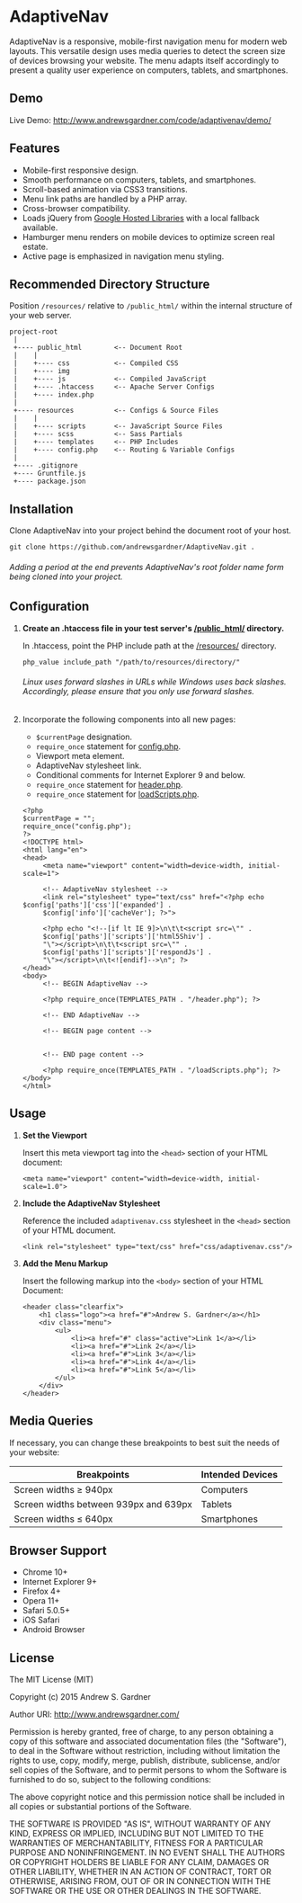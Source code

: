 # AdaptiveNav
AdaptiveNav is a responsive, mobile-first navigation menu for modern web layouts. This versatile design uses media queries to detect the screen size of devices browsing your website. The menu adapts itself accordingly to present a quality user experience on computers, tablets, and smartphones.

## Demo
Live Demo: http://www.andrewsgardner.com/code/adaptivenav/demo/

## Features
* Mobile-first responsive design.
* Smooth performance on computers, tablets, and smartphones.
* Scroll-based animation via CSS3 transitions.
* Menu link paths are handled by a PHP array.
* Cross-browser compatibility.
* Loads jQuery from [Google Hosted Libraries](https://developers.google.com/speed/libraries/#jquery) with a local fallback available.
* Hamburger menu renders on mobile devices to optimize screen real estate.
* Active page is emphasized in navigation menu styling.

## Recommended Directory Structure

Position ```/resources/``` relative to ```/public_html/``` within the internal structure of your web server.

```
project-root
 |
 +---- public_html        <-- Document Root
 |    |
 |    +---- css           <-- Compiled CSS
 |    +---- img
 |    +---- js            <-- Compiled JavaScript
 |    +---- .htaccess     <-- Apache Server Configs
 |    +---- index.php
 |
 +---- resources          <-- Configs & Source Files
 |    |
 |    +---- scripts       <-- JavaScript Source Files
 |    +---- scss          <-- Sass Partials
 |    +---- templates     <-- PHP Includes
 |    +---- config.php    <-- Routing & Variable Configs
 |
 +---- .gitignore
 +---- Gruntfile.js
 +---- package.json
```

## Installation

Clone AdaptiveNav into your project behind the document root of your host.

```
git clone https://github.com/andrewsgardner/AdaptiveNav.git .
```

###### Adding a period at the end prevents AdaptiveNav's root folder name form being cloned into your project.

## Configuration

1. **Create an .htaccess file in your test server's [/public_html/](https://github.com/andrewsgardner/AdaptiveNav/tree/master/public_html) directory.**

   In .htaccess, point the PHP include path at the [/resources/](https://github.com/andrewsgardner/AdaptiveNav/tree/master/resources) directory.
   
   ```
   php_value include_path "/path/to/resources/directory/"
   ```

   ###### Linux uses forward slashes in URLs while Windows uses back slashes. Accordingly, please ensure that you only use forward slashes.

2. Incorporate the following components into all new pages:
   
   * ```$currentPage``` designation.
   * ```require_once``` statement for [config.php](https://github.com/andrewsgardner/AdaptiveNav/blob/master/resources/config.php).
   * Viewport meta element.
   * AdaptiveNav stylesheet link.
   * Conditional comments for Internet Explorer 9 and below.
   * ```require_once``` statement for [header.php](https://github.com/andrewsgardner/AdaptiveNav/blob/master/resources/templates/header.php).
   * ```require_once``` statement for [loadScripts.php](https://github.com/andrewsgardner/AdaptiveNav/blob/master/resources/templates/loadScripts.php).
   
   ```
   <?php 
   $currentPage = "";
   require_once("config.php"); 
   ?>
   <!DOCTYPE html>
   <html lang="en">
   <head>
        <meta name="viewport" content="width=device-width, initial-scale=1">
        
        <!-- AdaptiveNav stylesheet -->
        <link rel="stylesheet" type="text/css" href="<?php echo $config['paths']['css']['expanded'] . 
        $config['info']['cacheVer']; ?>">
        
        <?php echo "<!--[if lt IE 9]>\n\t\t<script src=\"" . 
        $config['paths']['scripts']['html5Shiv'] . 
        "\"></script>\n\t\t<script src=\"" . 
        $config['paths']['scripts']['respondJs'] . 
        "\"></script>\n\t<![endif]-->\n"; ?>
   </head>
   <body>
        <!-- BEGIN AdaptiveNav -->
        
        <?php require_once(TEMPLATES_PATH . "/header.php"); ?>
        
        <!-- END AdaptiveNav -->
        
        <!-- BEGIN page content -->
        
        
        <!-- END page content -->
        
        <?php require_once(TEMPLATES_PATH . "/loadScripts.php"); ?>
   </body>
   </html>
   ```

## Usage
1. **Set the Viewport**

   Insert this meta viewport tag into the ```<head>``` section of your HTML document:

   ```<meta name="viewport" content="width=device-width, initial-scale=1.0">```

2. **Include the AdaptiveNav Stylesheet**

   Reference the included ```adaptivenav.css``` stylesheet in the ```<head>``` section of your HTML document.
   
   ```<link rel="stylesheet" type="text/css" href="css/adaptivenav.css"/>```

3. **Add the Menu Markup**

   Insert the following markup into the ```<body>``` section of your HTML Document:

   ```   
   <header class="clearfix">
	   <h1 class="logo"><a href="#">Andrew S. Gardner</a></h1>
	   <div class="menu">
		   <ul>
			   <li><a href="#" class="active">Link 1</a></li>
			   <li><a href="#">Link 2</a></li>
			   <li><a href="#">Link 3</a></li>
			   <li><a href="#">Link 4</a></li>
			   <li><a href="#">Link 5</a></li>
		   </ul>
	   </div>
   </header>
   ```
## Media Queries
If necessary, you can change these breakpoints to best suit the needs of your website:

   Breakpoints | Intended Devices
   ----------- | -------------
   Screen widths &#8805; 940px | Computers
   Screen widths between 939px and 639px | Tablets
   Screen widths &#8804; 640px | Smartphones

## Browser Support
* Chrome 10+
* Internet Explorer 9+
* Firefox 4+
* Opera 11+
* Safari 5.0.5+
* iOS Safari
* Android Browser

## License
The MIT License (MIT)

Copyright (c) 2015 Andrew S. Gardner

Author URI: http://www.andrewsgardner.com/

Permission is hereby granted, free of charge, to any person obtaining a copy
of this software and associated documentation files (the "Software"), to deal
in the Software without restriction, including without limitation the rights
to use, copy, modify, merge, publish, distribute, sublicense, and/or sell
copies of the Software, and to permit persons to whom the Software is
furnished to do so, subject to the following conditions:

The above copyright notice and this permission notice shall be included in
all copies or substantial portions of the Software.

THE SOFTWARE IS PROVIDED "AS IS", WITHOUT WARRANTY OF ANY KIND, EXPRESS OR
IMPLIED, INCLUDING BUT NOT LIMITED TO THE WARRANTIES OF MERCHANTABILITY,
FITNESS FOR A PARTICULAR PURPOSE AND NONINFRINGEMENT. IN NO EVENT SHALL THE
AUTHORS OR COPYRIGHT HOLDERS BE LIABLE FOR ANY CLAIM, DAMAGES OR OTHER
LIABILITY, WHETHER IN AN ACTION OF CONTRACT, TORT OR OTHERWISE, ARISING FROM,
OUT OF OR IN CONNECTION WITH THE SOFTWARE OR THE USE OR OTHER DEALINGS IN
THE SOFTWARE.

